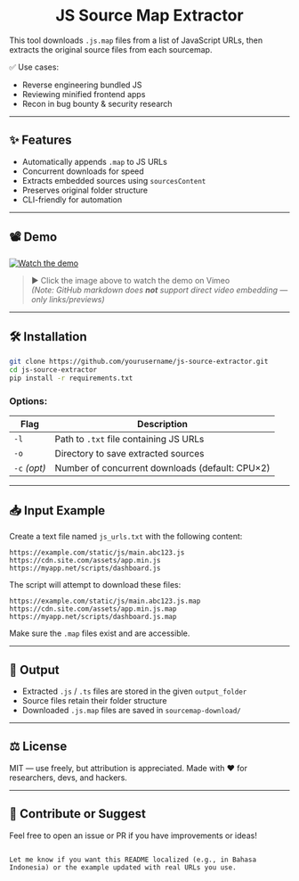 <h1 align="center">JS Source Map Extractor</h1>

This tool downloads `.js.map` files from a list of JavaScript URLs, then extracts the original source files from each sourcemap.

✅ Use cases:
- Reverse engineering bundled JS
- Reviewing minified frontend apps
- Recon in bug bounty & security research

---

## ✨ Features

- Automatically appends `.map` to JS URLs
- Concurrent downloads for speed
- Extracts embedded sources using `sourcesContent`
- Preserves original folder structure
- CLI-friendly for automation

---

## 📽 Demo

[![Watch the demo](https://i.vimeocdn.com/video/960805645-f3e53de96cbb9624a816cf73d5d36b038a5c3eb208c758b8d77c3f95f2833fd6-d_640)](https://vimeo.com/45830194)

> ▶️ Click the image above to watch the demo on Vimeo  
> *(Note: GitHub markdown does **not** support direct video embedding — only links/previews)*

---

## 🛠 Installation

```bash
git clone https://github.com/yourusername/js-source-extractor.git
cd js-source-extractor
pip install -r requirements.txt
```

### Options:

| Flag         | Description                                     |
| ------------ | ----------------------------------------------- |
| `-l`         | Path to `.txt` file containing JS URLs          |
| `-o`         | Directory to save extracted sources             |
| `-c` *(opt)* | Number of concurrent downloads (default: CPU×2) |

---

## 📥 Input Example

Create a text file named `js_urls.txt` with the following content:

```
https://example.com/static/js/main.abc123.js
https://cdn.site.com/assets/app.min.js
https://myapp.net/scripts/dashboard.js
```

The script will attempt to download these files:

```
https://example.com/static/js/main.abc123.js.map
https://cdn.site.com/assets/app.min.js.map
https://myapp.net/scripts/dashboard.js.map
```

Make sure the `.map` files exist and are accessible.

---

## 📁 Output

* Extracted `.js` / `.ts` files are stored in the given `output_folder`
* Source files retain their folder structure
* Downloaded `.js.map` files are saved in `sourcemap-download/`

---

## ⚖️ License

MIT — use freely, but attribution is appreciated.
Made with ❤️ for researchers, devs, and hackers.

---

## 💬 Contribute or Suggest

Feel free to open an issue or PR if you have improvements or ideas!

```

Let me know if you want this README localized (e.g., in Bahasa Indonesia) or the example updated with real URLs you use.
```

